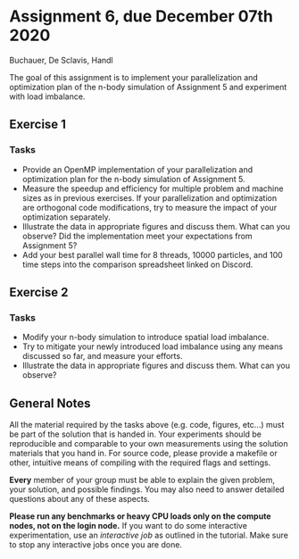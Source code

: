 # Assignment 6, due December 07th 2020

Buchauer, De Sclavis, Handl

The goal of this assignment is to implement your parallelization and optimization plan of the n-body simulation of Assignment 5 and experiment with load imbalance.

## Exercise 1

### Tasks

- Provide an OpenMP implementation of your parallelization and optimization plan for the n-body simulation of Assignment 5.
- Measure the speedup and efficiency for multiple problem and machine sizes as in previous exercises. If your parallelization and optimization are orthogonal code modifications, try to measure the impact of your optimization separately.
- Illustrate the data in appropriate figures and discuss them. What can you observe? Did the implementation meet your expectations from Assignment 5?
- Add your best parallel wall time for 8 threads, 10000 particles, and 100 time steps into the comparison spreadsheet linked on Discord.

## Exercise 2

### Tasks

- Modify your n-body simulation to introduce spatial load imbalance.
- Try to mitigate your newly introduced load imbalance using any means discussed so far, and measure your efforts.
- Illustrate the data in appropriate figures and discuss them. What can you observe?

## General Notes

All the material required by the tasks above (e.g. code, figures, etc...) must be part of the solution that is handed in. Your experiments should be reproducible and comparable to your own measurements using the solution materials that you hand in. For source code, please provide a makefile or other, intuitive means of compiling with the required flags and settings.

**Every** member of your group must be able to explain the given problem, your solution, and possible findings. You may also need to answer detailed questions about any of these aspects.

**Please run any benchmarks or heavy CPU loads only on the compute nodes, not on the login node.**
If you want to do some interactive experimentation, use an *interactive job* as outlined in the tutorial. Make sure to stop any interactive jobs once you are done.